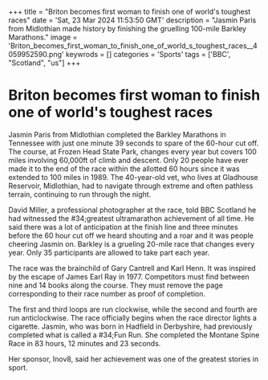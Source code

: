 +++
title = "Briton becomes first woman to finish one of world's toughest races"
date = 'Sat, 23 Mar 2024 11:53:50 GMT'
description = "Jasmin Paris from Midlothian made history by finishing the gruelling 100-mile Barkley Marathons."
image = 'Briton_becomes_first_woman_to_finish_one_of_world_s_toughest_races__4059952590.png'
keywrods =  []
categories = 'Sports'
tags = ['BBC', "Scotland", "us"]
+++

# Briton becomes first woman to finish one of world's toughest races

Jasmin Paris from Midlothian completed the Barkley Marathons in Tennessee with just one minute 39 seconds to spare of the 60-hour cut off.
The course, at Frozen Head State Park, changes every year but covers 100 miles involving 60,000ft of climb and descent.
Only 20 people have ever made it to the end of the race within the allotted 60 hours since it was extended to 100 miles in 1989.
The 40-year-old vet, who lives at Gladhouse Reservoir, Midlothian, had to navigate through extreme and often pathless terrain, continuing to run through the night.

David Miller, a professional photographer at the race, told BBC Scotland he had witnessed the <bb>#34;greatest ultramarathon achievement of all time.
He said there was a lot of anticipation at the finish line and three minutes before the 60 hour cut off we heard shouting and a roar and it was people cheering Jasmin on.
Barkley is a grueling 20-mile race that changes every year.
Only 35 participants are allowed to take part each year.

The race was the brainchild of Gary Cantrell and Karl Henn.
It was inspired by the escape of James Earl Ray in 1977.
Competitors must find between nine and 14 books along the course.
They must remove the page corresponding to their race number as proof of completion.

The first and third loops are run clockwise, while the second and fourth are run anticlockwise.
The race officially begins when the race director lights a cigarette.
Jasmin, who was born in Hadfield in Derbyshire, had previously completed what is called a <bb>#34;Fun Run.
She completed the Montane Spine Race in 83 hours, 12 minutes and 23 seconds.

Her sponsor, Inov8, said her achievement was one of the greatest stories in sport.


